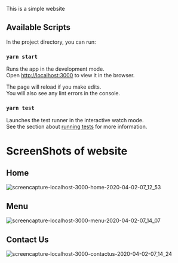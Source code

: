 This is a simple website

## Available Scripts

In the project directory, you can run:

### `yarn start`

Runs the app in the development mode.<br />
Open [http://localhost:3000](http://localhost:3000) to view it in the browser.

The page will reload if you make edits.<br />
You will also see any lint errors in the console.

### `yarn test`

Launches the test runner in the interactive watch mode.<br />
See the section about [running tests](https://facebook.github.io/create-react-app/docs/running-tests) for more information.

# ScreenShots of website

## Home

![screencapture-localhost-3000-home-2020-04-02-07_12_53](https://user-images.githubusercontent.com/35539313/78202383-cc123480-74b1-11ea-94f9-865cec33dfad.png)


## Menu

![screencapture-localhost-3000-menu-2020-04-02-07_14_07](https://user-images.githubusercontent.com/35539313/78202267-7d649a80-74b1-11ea-8932-ef4208cdaf65.png)

## Contact Us

![screencapture-localhost-3000-contactus-2020-04-02-07_14_24](https://user-images.githubusercontent.com/35539313/78202419-e9470300-74b1-11ea-8298-f48b8112554c.png)


